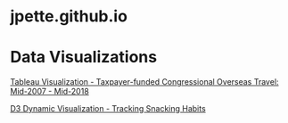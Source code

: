 # jpette.github.io
# Data Visualizations

[Tableau Visualization - Taxpayer-funded Congressional Overseas Travel: Mid-2007 - Mid-2018](https://public.tableau.com/profile/john.pette#!/vizhome/congress-travel-13-trial_1/Dashboard1?publish=yes "Tableau Visualization - Taxpayer-funded Congressional Overseas Travel: Mid-2007 - Mid-2018")

[D3 Dynamic Visualization - Tracking Snacking Habits](d3snacking.html "D3 Dynamic Visualization - Tracking Snacking Habits")
